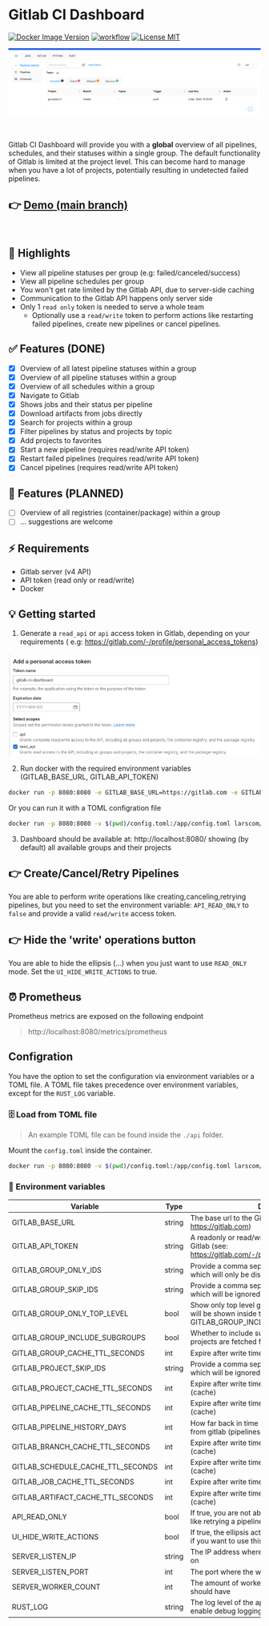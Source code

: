 # Gitlab CI Dashboard

[![Docker Image Version](https://img.shields.io/docker/v/larscom/gitlab-ci-dashboard?sort=semver&label=latest%20release&color=blue)](https://hub.docker.com/r/larscom/gitlab-ci-dashboard)
[![workflow](https://github.com/larscom/gitlab-ci-dashboard/actions/workflows/workflow.yml/badge.svg)](https://github.com/larscom/gitlab-ci-dashboard/actions/workflows/workflow.yml)
[![License MIT](https://img.shields.io/badge/License-MIT-yellow.svg)](https://opensource.org/licenses/MIT)

![Preview](https://github.com/larscom/gitlab-ci-dashboard/blob/main/.github/img/preview.png)

<br />

Gitlab CI Dashboard will provide you with a **global** overview of all pipelines, schedules, and their statuses within a
single group.
The default functionality of Gitlab is limited at the project level. This can become hard to manage when you have a lot
of
projects, potentially resulting in undetected failed pipelines.

## 👉 [Demo (main branch)](https://gitlab-ci-dashboard.larscom.nl)

<br />

## 🚀 Highlights

- View all pipeline statuses per group (e.g: failed/canceled/success)
- View all pipeline schedules per group
- You won't get rate limited by the Gitlab API, due to server-side caching
- Communication to the Gitlab API happens only server side
- Only 1 `read only` token is needed to serve a whole team
    - Optionally use a `read/write` token to perform actions like restarting failed pipelines, create new pipelines or
      cancel pipelines.

## ✅ Features (DONE)

- [x] Overview of all latest pipeline statuses within a group
- [x] Overview of all pipeline statuses within a group
- [x] Overview of all schedules within a group
- [x] Navigate to Gitlab
- [x] Shows jobs and their status per pipeline
- [x] Download artifacts from jobs directly
- [x] Search for projects within a group
- [x] Filter pipelines by status and projects by topic
- [x] Add projects to favorites
- [x] Start a new pipeline (requires read/write API token)
- [x] Restart failed pipelines (requires read/write API token)
- [x] Cancel pipelines (requires read/write API token)

## 📒 Features (PLANNED)

- [ ] Overview of all registries (container/package) within a group
- [ ] ... suggestions are welcome

## ⚡️ Requirements

- Gitlab server (v4 API)
- API token (read only or read/write)
- Docker

## 💡 Getting started

1. Generate a `read_api` or `api` access token in Gitlab, depending on your requirements (
   e.g: https://gitlab.com/-/profile/personal_access_tokens)

![Access Token](https://github.com/larscom/gitlab-ci-dashboard/blob/main/.github/img/access_token.png)

2. Run docker with the required environment variables (GITLAB_BASE_URL, GITLAB_API_TOKEN)

```bash
docker run -p 8080:8080 -e GITLAB_BASE_URL=https://gitlab.com -e GITLAB_API_TOKEN=my_token larscom/gitlab-ci-dashboard:latest
```

Or you can run it with a TOML configration file

```bash
docker run -p 8080:8080 -v $(pwd)/config.toml:/app/config.toml larscom/gitlab-ci-dashboard:latest
```

3. Dashboard should be available at: http://localhost:8080/ showing (by default) all available groups and their
   projects

## 👉 Create/Cancel/Retry Pipelines

You are able to perform write operations like creating,canceling,retrying pipelines, but you need to set the environment
variable: `API_READ_ONLY` to `false` and provide a valid `read/write` access token.

## 👉 Hide the 'write' operations button

You are able to hide the ellipsis (...) when you just want to use `READ_ONLY` mode. Set the `UI_HIDE_WRITE_ACTIONS` to
true.

## ⏰ Prometheus

Prometheus metrics are exposed on the following endpoint

> http://localhost:8080/metrics/prometheus

## Configration

You have the option to set the configuration via environment variables or a TOML file.
A TOML file takes precedence over environment variables, except for the `RUST_LOG` variable.

### 🗄️ Load from TOML file

> An example TOML file can be found inside the `./api` folder.

Mount the `config.toml` inside the container.

```bash
docker run -p 8080:8080 -v $(pwd)/config.toml:/app/config.toml larscom/gitlab-ci-dashboard:latest
```

### 🔌 Environment variables

| Variable                          | Type   | Description                                                                                                                        | Required | Default      |
|-----------------------------------|--------|------------------------------------------------------------------------------------------------------------------------------------|----------|--------------|
| GITLAB_BASE_URL                   | string | The base url to the Gitlab server (e.g: https://gitlab.com)                                                                        | yes      |              |
| GITLAB_API_TOKEN                  | string | A readonly or read/write access token generated in Gitlab (see: https://gitlab.com/-/profile/personal_access_tokens)               | yes      |              |
| GITLAB_GROUP_ONLY_IDS             | string | Provide a comma seperated string of group ids which will only be displayed (e.g: 123,789,888)                                      | no       |              |
| GITLAB_GROUP_SKIP_IDS             | string | Provide a comma seperated string of group ids which will be ignored (e.g: 123,789,888)                                             | no       |              |
| GITLAB_GROUP_ONLY_TOP_LEVEL       | bool   | Show only top level groups, projects in sub groups will be shown inside the top level groups (see: GITLAB_GROUP_INCLUDE_SUBGROUPS) | no       | true         |
| GITLAB_GROUP_INCLUDE_SUBGROUPS    | bool   | Whether to include subgroup projects whenever projects are fetched for a specific group                                            | no       | true         |
| GITLAB_GROUP_CACHE_TTL_SECONDS    | int    | Expire after write time in seconds for groups (cache)                                                                              | no       | 300          |
| GITLAB_PROJECT_SKIP_IDS           | string | Provide a comma seperated string of project ids which will be ignored (e.g: 123,789,888)                                           | no       |              |
| GITLAB_PROJECT_CACHE_TTL_SECONDS  | int    | Expire after write time in seconds for projects (cache)                                                                            | no       | 300          |
| GITLAB_PIPELINE_CACHE_TTL_SECONDS | int    | Expire after write time in seconds for pipelines (cache)                                                                           | no       | 5            |
| GITLAB_PIPELINE_HISTORY_DAYS      | int    | How far back in time (days), it should fetch pipelines from gitlab (pipelines tab only)                                            | no       | 5            |
| GITLAB_BRANCH_CACHE_TTL_SECONDS   | int    | Expire after write time in seconds for branches (cache)                                                                            | no       | 60           |
| GITLAB_SCHEDULE_CACHE_TTL_SECONDS | int    | Expire after write time in seconds for schedules (cache)                                                                           | no       | 300          |
| GITLAB_JOB_CACHE_TTL_SECONDS      | int    | Expire after write time in seconds for jobs (cache)                                                                                | no       | 5            |
| GITLAB_ARTIFACT_CACHE_TTL_SECONDS | int    | Expire after write time in seconds for artifacts (cache)                                                                           | no       | 1800         |
| API_READ_ONLY                     | bool   | If true, you are not able to perform 'write' operations like retrying a pipeline                                                   | no       | true         |
| UI_HIDE_WRITE_ACTIONS             | bool   | If true, the ellipsis action button (...) is hidden, handy if you want to use this application in read-only mode                   | no       | false        |
| SERVER_LISTEN_IP                  | string | The IP address where the web server should listen on                                                                               | no       | 0.0.0.0      |
| SERVER_LISTEN_PORT                | int    | The port where the web server should listen on                                                                                     | no       | 8080         |
| SERVER_WORKER_COUNT               | int    | The amount of worker threads the web server should have                                                                            | no       | CPU specific |
| RUST_LOG                          | string | The log level of the application, set to "debug" to enable debug logging                                                           | no       | info         |
